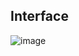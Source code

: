 ## Interface

![image](https://github.com/Pramod2021-24IT/Games/assets/95674009/c29fa93a-4840-4ba9-951c-19914b66b7d7)

